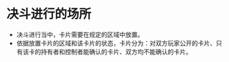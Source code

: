 # 决斗进行的场所

* 决斗进行当中，卡片需要在规定的区域中放置。
* 依据放置卡片的区域和该卡片的状态，卡片分为：对双方玩家公开的卡片、只有该卡的持有者和控制者能确认的卡片、双方均不能确认的卡片。

